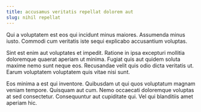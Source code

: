 ```yaml
---
title: accusamus veritatis repellat dolorem aut
slug: nihil repellat
---
```


Qui a voluptatem est eos qui incidunt minus maiores. Assumenda minus iusto. Commodi cum veritatis iste sequi explicabo accusantium voluptas.

Sint est enim aut voluptates et impedit. Ratione in ipsa excepturi mollitia doloremque quaerat aperiam ut minima. Fugiat quis aut quidem soluta maxime nemo sunt neque eos. Recusandae velit quis odio dicta veritatis ut. Earum voluptatem voluptatem quis vitae nisi sunt.

Eos minima a est qui inventore. Quibusdam ut qui quos voluptatum magnam veniam tempore. Quisquam aut cum. Nemo occaecati doloremque voluptas at sed consectetur. Consequuntur aut cupiditate qui. Vel qui blanditiis amet aperiam hic.
